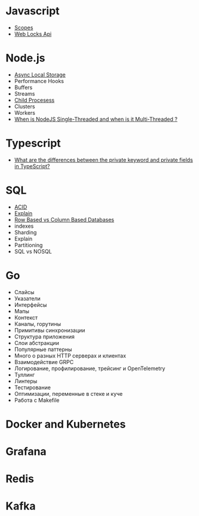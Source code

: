 # Javascript
- [Scopes](javascript/scope.md)
- [Web Locks Api](javascript/web_locks_api.md)

# Node.js
- [Async Local Storage](https://youtu.be/dTBVhFryQds)
- Performance Hooks
- Buffers
- Streams
- [Child Procesess](https://youtu.be/C1v4MXGhpcM)
- Clusters
- Workers
-  [When is NodeJS Single-Threaded and when is it Multi-Threaded ?](nodejs/threads.md)



# Typescript
- [What are the differences between the private keyword and private fields in TypeScript?](typescript/private_fields.md)

# SQL
- [ACID](sql/acid.md)
- [Explain](https://www.youtube.com/watch?v=P7EUFtjeAmI)
- [Row Based vs Column Based Databases](sql/comparaison_row_based_column_based_databases.md)
- indexes
- Sharding
- Explain
- Partitioning
- SQL vs NOSQL

# Go
- Слайсы
- Указатели
- Интерфейсы
- Мапы
- Контекст
- Каналы, горутины
- Примитивы синхронизации
- Структура приложения
- Слои абстракции
- Популярные паттерны
- Много о разных HTTP серверах и клиентах
- Взаимодействие GRPC
- Логирование, профилирование, трейсинг и OpenTelemetry
- Туллинг
- Линтеры
- Тестирование
- Оптимизации, переменные в стеке и куче
- Работа с Makefile

# Docker and Kubernetes

# Grafana

# Redis

# Kafka
